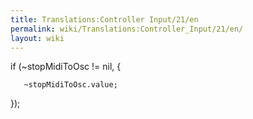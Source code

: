 ```yaml
---
title: Translations:Controller Input/21/en
permalink: wiki/Translations:Controller_Input/21/en/
layout: wiki
---
```


if (\~stopMidiToOsc != nil, {

`   ~stopMidiToOsc.value;`

});
